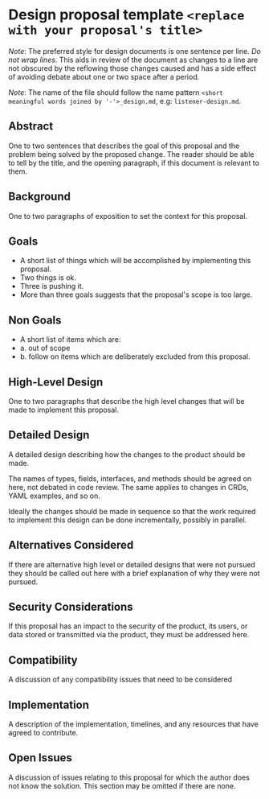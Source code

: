 # Design proposal template `<replace with your proposal's title>`

_Note_: The preferred style for design documents is one sentence per line.
*Do not wrap lines*.
This aids in review of the document as changes to a line are not obscured by the reflowing those changes caused and has a side effect of avoiding debate about one or two space after a period.

_Note_: The name of the file should follow the name pattern `<short meaningful words joined by '-'>_design.md`, e.g:
`listener-design.md`.

## Abstract
One to two sentences that describes the goal of this proposal and the problem being solved by the proposed change.
The reader should be able to tell by the title, and the opening paragraph, if this document is relevant to them.

## Background
One to two paragraphs of exposition to set the context for this proposal.

## Goals
- A short list of things which will be accomplished by implementing this proposal.
- Two things is ok.
- Three is pushing it.
- More than three goals suggests that the proposal's scope is too large.

## Non Goals
- A short list of items which are:
- a. out of scope
- b. follow on items which are deliberately excluded from this proposal.

## High-Level Design
One to two paragraphs that describe the high level changes that will be made to implement this proposal.

## Detailed Design
A detailed design describing how the changes to the product should be made.

The names of types, fields, interfaces, and methods should be agreed on here, not debated in code review.
The same applies to changes in CRDs, YAML examples, and so on.

Ideally the changes should be made in sequence so that the work required to implement this design can be done incrementally, possibly in parallel.

## Alternatives Considered
If there are alternative high level or detailed designs that were not pursued they should be called out here with a brief explanation of why they were not pursued.

## Security Considerations
If this proposal has an impact to the security of the product, its users, or data stored or transmitted via the product, they must be addressed here.

## Compatibility
A discussion of any compatibility issues that need to be considered

## Implementation
A description of the implementation, timelines, and any resources that have agreed to contribute.

## Open Issues
A discussion of issues relating to this proposal for which the author does not know the solution. This section may be omitted if there are none.
